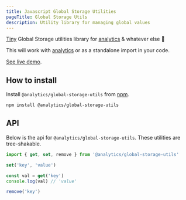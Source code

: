 ```yaml
---
title: Javascript Global Storage Utilities
pageTitle: Global Storage Utils
description: Utility library for managing global values
---
```


[Tiny](https://bundlephobia.com/result?p=@analytics/global-storage-utils) Global Storage utilities library for [analytics](https://npmjs.com/package/analytics) & whatever else 🌈

This will work with [analytics](https://getanalytics.io) or as a standalone import in your code.

[See live demo](https://utils-global-storage.netlify.app/).

## How to install

Install `@analytics/global-storage-utils` from [npm](https://www.npmjs.com/package/@analytics/globalstorage-utils).

```bash
npm install @analytics/global-storage-utils
```

## API

Below is the api for `@analytics/global-storage-utils`. These utilities are tree-shakable.

```js
import { get, set, remove } from '@analytics/global-storage-utils'

set('key', 'value')

const val = get('key')
console.log(val) // 'value'

remove('key')
```
